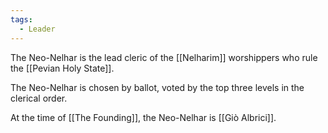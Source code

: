 ```yaml
---
tags:
  - Leader
---
```


The Neo-Nelhar is the lead cleric of the [[Nelharim]] worshippers who rule the [[Pevian Holy State]]. 

The Neo-Nelhar is chosen by ballot, voted by the top three levels in the clerical order. 

At the time of [[The Founding]], the Neo-Nelhar is [[Giò Albrici]].